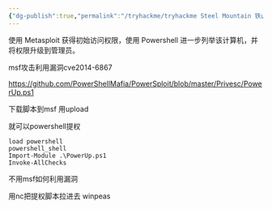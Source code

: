```yaml
---
{"dg-publish":true,"permalink":"/tryhackme/tryhackme Steel Mountain 铁山/"}
---
```



使用 Metasploit 获得初始访问权限，使用 Powershell 进一步列举该计算机，并将权限升级到管理员。

msf攻击利用漏洞cve2014-6867

https://github.com/PowerShellMafia/PowerSploit/blob/master/Privesc/PowerUp.ps1

下载脚本到msf 用upload

就可以powershell提权
```
load powershell
powershell_shell
Import-Module .\PowerUp.ps1
Invoke-AllChecks
```


不用msf如何利用漏洞

用nc把提权脚本拉进去  winpeas